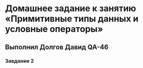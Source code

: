 # Домашнее задание к занятию «Примитивные типы данных и условные операторы»
## Выполнил Долгов Давид QA-46
### Завдание 2
